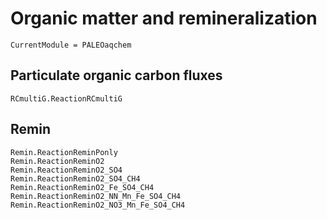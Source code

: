 # Organic matter and remineralization

```@meta
CurrentModule = PALEOaqchem
```

## Particulate organic carbon fluxes
```@docs
RCmultiG.ReactionRCmultiG
```

## Remin
```@docs
Remin.ReactionReminPonly
Remin.ReactionReminO2
Remin.ReactionReminO2_SO4
Remin.ReactionReminO2_SO4_CH4
Remin.ReactionReminO2_Fe_SO4_CH4
Remin.ReactionReminO2_NN_Mn_Fe_SO4_CH4
Remin.ReactionReminO2_NO3_Mn_Fe_SO4_CH4
```

